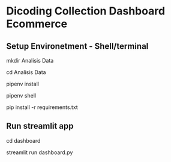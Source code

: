 # Dicoding Collection Dashboard Ecommerce

## Setup Environetment - Shell/terminal

mkdir Analisis Data

cd Analisis Data

pipenv install

pipenv shell

pip install -r requirements.txt

## Run streamlit app

cd dashboard

streamlit run dashboard.py
